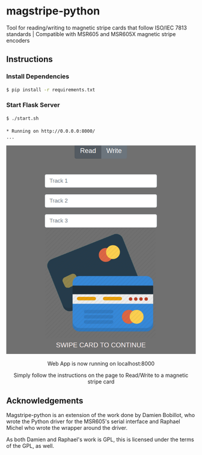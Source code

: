 # magstripe-python
Tool for reading/writing to magnetic stripe cards that follow ISO/IEC 7813 standards | Compatible with MSR605 and MSR605X magnetic stripe encoders

## Instructions

### Install Dependencies

```bash
$ pip install -r requirements.txt
```

### Start Flask Server

```bash
$ ./start.sh

* Running on http://0.0.0.0:8000/
...
```

<p align="center">
<img src ="static/example.png">
</p>
<p align="center">Web App is now running on localhost:8000</p>
<p align="center">Simply follow the instructions on the page to Read/Write to a magnetic stripe card</p>

## Acknowledgements

Magstripe-python is an extension of the work done by Damien Bobillot, who wrote the Python
driver for the MSR605's serial interface and Raphael Michel who wrote the wrapper around the driver.

As both Damien and Raphael's work is GPL, this is licensed under the terms of the GPL, as well.

